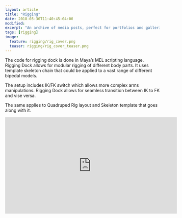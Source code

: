 ```yaml
---
layout: article
title: "Rigging"
date: 2018-05-30T11:40:45-04:00
modified:
excerpt: "An archive of media posts, perfect for portfolios and galleries."
tags: [rigging]
image:
  feature: rigging/rig_cover.png
  teaser: rigging/rig_cover_teaser.png
---
```


The code for rigging dock is done in Maya’s MEL scripting language. Rigging Dock allows for modular rigging of different body parts. It uses template skeleton chain that could be applied to a vast range of different bipedal models.

The setup includes IK/FK switch which allows more complex arms manipulations. Rigging Dock allows for seamless transition between IK to FK and vise versa. 

The same applies to Quadruped Rig layout and Skeleton template that goes along with it. 

<iframe width="560" height="315" src="https://www.youtube.com/embed/2evuV3w3sJc" frameborder="0" allow="accelerometer; autoplay; encrypted-media; gyroscope; picture-in-picture" allowfullscreen></iframe>
